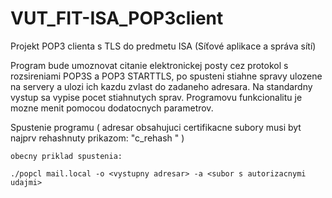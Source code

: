 # VUT_FIT-ISA_POP3client
Projekt POP3 clienta s TLS do predmetu ISA (Síťové aplikace a správa sítí)

Program bude umoznovat citanie elektronickej posty cez protokol s rozsireniami POP3S a POP3 STARTTLS,
po spusteni stiahne spravy ulozene na servery a ulozi ich kazdu zvlast do zadaneho adresara.
Na standardny vystup sa vypise pocet stiahnutych sprav. Programovu funkcionalitu je mozne menit
pomocou dodatocnych parametrov.


Spustenie programu ( adresar obsahujuci certifikacne subory musi byt najprv rehashnuty prikazom: "c_rehash <zlozka>" )
  
  
    obecny priklad spustenia:
  
    ./popcl mail.local -o <vystupny adresar> -a <subor s autorizacnymi udajmi>
